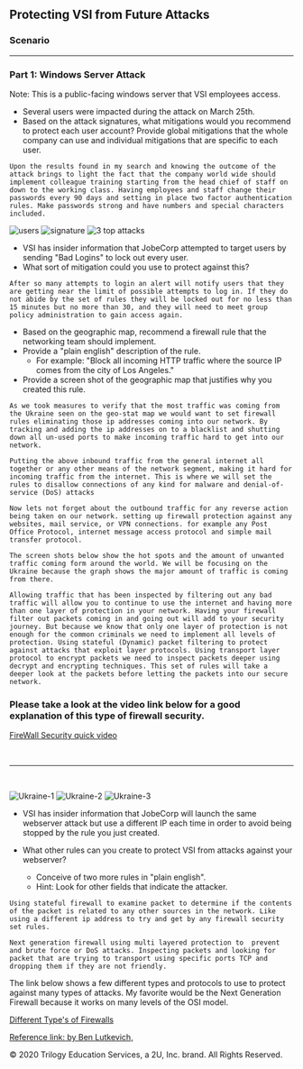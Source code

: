 ## Protecting VSI from Future Attacks
### Scenario
---
### Part 1: Windows Server Attack
Note: This is a public-facing windows server that VSI employees access.

- Several users were impacted during the attack on March 25th.
- Based on the attack signatures, what mitigations would you recommend to protect each user account? Provide global mitigations that the whole company can use and individual mitigations that are specific to each user.

`Upon the results found in my search and knowing the outcome of the attack brings to light the fact that the company world wide should implement colleague training starting from the head chief of staff on down to the working class. Having employees and staff change their passwords every 90 days and setting in place two factor authentication rules. Make passwords strong and have numbers and special characters included.`

![users](IMAGE/userajk.png)
![signature](IMAGE/3topattacks.png)
![3 top attacks](IMAGE/signatures.png)
  
- VSI has insider information that JobeCorp attempted to target users by sending "Bad Logins" to lock out every user.
- What sort of mitigation could you use to protect against this?

`After so many attempts to login an alert will notify users that they are getting near the limit of possible attempts to log in. If they do not abide by the set of rules they will be locked out for no less than 15 minutes but no more than 30, and they will need to meet group policy administration to gain access again.`
  
- Based on the geographic map, recommend a firewall rule that the networking team should implement.
- Provide a "plain english" description of the rule.
  - For example: "Block all incoming HTTP traffic where the source IP comes from the city of Los Angeles."
- Provide a screen shot of the geographic map that justifies why you created this rule. 

`As we took measures to verify that the most traffic was coming from the Ukraine seen on the geo-stat map we would want to set firewall rules eliminating those ip addresses coming into our network. By tracking and adding the ip addresses on to a blacklist and shutting down all un-used ports to make incoming traffic hard to get into our network.`

`Putting the above inbound traffic from the general internet all together or any other means of the network segment, making it hard for incoming traffic from the internet. This is where we will set the rules to disallow connections of any kind for malware and denial-of-service (DoS) attacks`

`Now lets not forget about the outbound traffic for any reverse action being taken on our network. setting up firewall protection against any websites, mail service, or VPN connections. for example any Post Office Protocol, internet message access protocol and simple mail transfer protocol.`

`The screen shots below show the hot spots and the amount of unwanted traffic coming form around the world. We will be focusing on the Ukraine because the graph shows the major amount of traffic is coming from there.`

`Allowing traffic that has been inspected by filtering out any bad traffic will allow you to continue to use the internet and having more than one layer of protection in your network. Having your firewall filter out packets coming in and going out will add to your security journey. But because we know that only one layer of protection is not enough for the common criminals we need to implement all levels of protection. Using stateful (Dynamic) packet filtering to protect against attacks that exploit layer protocols. Using transport layer protocol to encrypt packets we need to inspect packets deeper using decrypt and encrypting techniques. This set of rules will take a deeper look at the packets before letting the packets into our secure network.` 
  
### Please take a look at the video link below for a good explanation of this type of firewall security.

[FireWall Security quick video](https://youtu.be/5geL5yHpa2Q)

<br>

-------
<br>

![Ukraine-1](IMAGE/Ukrane-1.png)
![Ukraine-2](IMAGE/Ukrane-2.png)
![Ukraine-3](IMAGE/Ukrane-3.png)

- VSI has insider information that JobeCorp will launch the same webserver attack but use a different IP each time in order to avoid being stopped by the rule you just created.

- What other rules can you create to protect VSI from attacks against your webserver?
  - Conceive of two more rules in "plain english". 
  - Hint: Look for other fields that indicate the attacker.

`Using stateful firewall to examine packet to determine if the contents of the packet is related to any other sources in the network. Like using a different ip address to try and get by any firewall security set rules.`

`Next generation firewall using multi layered protection to 
prevent and brute force or DoS attacks. Inspecting packets and looking for packet that are trying to transport using specific ports TCP and dropping them if they are not friendly.`


The link below shows a few different types and protocols to use to protect against many types of attacks. My favorite would be the Next Generation Firewall because it works on many levels of the OSI model. 

[Different Type's of Firewalls](https://youtu.be/uGaERP4Npys)
 
[Reference link: by Ben Lutkevich,](https://searchsecurity.techtarget.com/definition/firewall?utm_source=youtube&utm_medium=description&utm_campaign=5geL5yHpa2Q&offer=video-5geL5yHpa2Q)

  

© 2020 Trilogy Education Services, a 2U, Inc. brand. All Rights Reserved.
